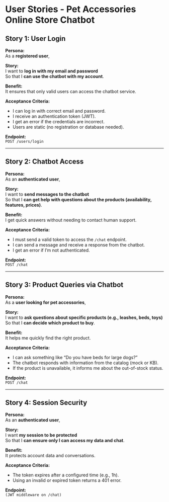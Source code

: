 # User Stories - Pet Accessories Online Store Chatbot

## Story 1: User Login

**Persona:**  
As a **registered user**,

**Story:**  
I want to **log in with my email and password**  
So that I **can use the chatbot with my account**.

**Benefit:**  
It ensures that only valid users can access the chatbot service.

**Acceptance Criteria:**

- I can log in with correct email and password.
- I receive an authentication token (JWT).
- I get an error if the credentials are incorrect.
- Users are static (no registration or database needed).

**Endpoint:**  
`POST /users/login`

---

## Story 2: Chatbot Access

**Persona:**  
As an **authenticated user**,

**Story:**  
I want to **send messages to the chatbot**  
So that I **can get help with questions about the products (availability, features, prices)**.

**Benefit:**  
I get quick answers without needing to contact human support.

**Acceptance Criteria:**

- I must send a valid token to access the `/chat` endpoint.
- I can send a message and receive a response from the chatbot.
- I get an error if I’m not authenticated.

**Endpoint:**  
`POST /chat`

---

## Story 3: Product Queries via Chatbot

**Persona:**  
As a **user looking for pet accessories**,

**Story:**  
I want to **ask questions about specific products (e.g., leashes, beds, toys)**  
So that I **can decide which product to buy**.

**Benefit:**  
It helps me quickly find the right product.

**Acceptance Criteria:**

- I can ask something like “Do you have beds for large dogs?”
- The chatbot responds with information from the catalog (mock or KB).
- If the product is unavailable, it informs me about the out-of-stock status.

**Endpoint:**  
`POST /chat`

---

## Story 4: Session Security

**Persona:**  
As an **authenticated user**,

**Story:**  
I want **my session to be protected**  
So that I **can ensure only I can access my data and chat**.

**Benefit:**  
It protects account data and conversations.

**Acceptance Criteria:**

- The token expires after a configured time (e.g., 1h).
- Using an invalid or expired token returns a 401 error.

**Endpoint:**  
`(JWT middleware on /chat)`

